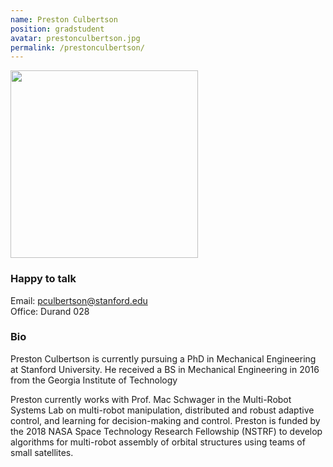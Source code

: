 ```yaml
---
name: Preston Culbertson
position: gradstudent
avatar: prestonculbertson.jpg
permalink: /prestonculbertson/
---
```


<img width="300" src="{{site.url}}/images/people/{{page.avatar}}" data-action="zoom">

### Happy to talk
Email: pculbertson@stanford.edu
<br>
Office: Durand 028


### Bio
Preston Culbertson is currently pursuing a PhD in Mechanical Engineering at Stanford University.  He received a BS in Mechanical Engineering in 2016 from the Georgia Institute of Technology

Preston currently works with Prof. Mac Schwager in the Multi-Robot Systems Lab on multi-robot manipulation, distributed and robust adaptive control, and learning for decision-making and control. Preston is funded by the 2018 NASA Space Technology Research Fellowship (NSTRF) to develop algorithms for multi-robot assembly of orbital structures using teams of small satellites.